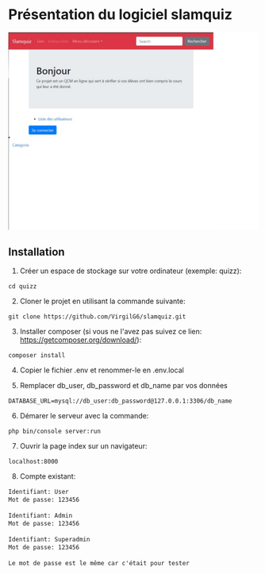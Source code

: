 # Présentation du logiciel slamquiz
![alt text](https://github.com/VirgilG6/slamquiz/blob/master/assets/screenshot_home1.jpg)

## Installation
1. Créer un espace de stockage sur votre ordinateur (exemple: quizz):
```
cd quizz
```

2. Cloner le projet en utilisant la commande suivante: 
```
git clone https://github.com/VirgilG6/slamquiz.git
```

3. Installer composer (si vous ne l'avez pas suivez ce lien: https://getcomposer.org/download/): 
```
composer install
```

4. Copier le fichier .env et renommer-le en .env.local

5. Remplacer db_user, db_password et db_name par vos données
```
DATABASE_URL=mysql://db_user:db_password@127.0.0.1:3306/db_name
```

6. Démarer le serveur avec la commande:
```
php bin/console server:run
```

7. Ouvrir la page index sur un navigateur:
```
localhost:8000
```

8. Compte existant:
```
Identifiant: User
Mot de passe: 123456

Identifiant: Admin
Mot de passe: 123456

Identifiant: Superadmin
Mot de passe: 123456

Le mot de passe est le même car c'était pour tester
```
